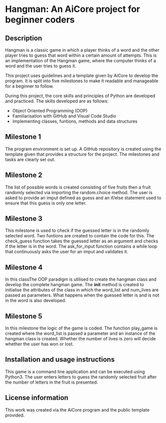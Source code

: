 # Hangman: An AiCore project for beginner coders

## Description

Hangman is a classic game in which a player thinks of a word and the other player tries to guess that word within a certain amount of attempts. This is an implementation of the Hangman game, where the computer thinks of a word and the user tries to guess it. 

This project uses guidelines and a template given by AiCore to develop the program. It is split into five  milestones to make it readable and manageable for a beginner to follow.

During this project, the core skills and principles of Python are developed and practiced. The skills developed are as follows:

- Object Oriented Programming (OOP)
- Familiarisation with GitHub and Visual Code Studio
- Implementing classes, funtions, methods and data structures

## Milestone 1

The program environment is set up. A GitHub repository is created using the template given that provides a structure for the project. The milestones and tasks are clearly set out.

## Milestone 2

The list of possible words is created consisting of five fruits then a fruit randomly selected via importing the random.choice method. The user is asked to provide an imput defined as guess and an if/else statement used to ensure that this guess is only one letter.

## Milestone 3

This milestone is used to check if the guessed letter is in the randomly selected word. Two funtions are created to contain the code for this. The check_guess function takes the guessed letter as an argument and checks if the letter is in the word. The ask_for_input function contains a while loop that continuously asks the user for an imput and validates it.

## Milestone 4

In this classThe OOP paradigm is utilised to create the hangman class and develop the complete hangman game. The __init__ method is created to initialise the attributes of the class in which the word_list and num_lives are passed as parameters. What happens when the guessed letter is and is not in the word is also developed.

## Milestone 5

In this milestone the logic of the game is coded. The function play_game is created where the word_list is passed a parameter and an instance of the hangman class is created. Whether the number of lives is zero will decide whether the user has won or lost.

## Installation and usage instructions

This game is a command line application and can be executed using Python3. The user enters letters to guess the randomly selected fruit after the number of letters in the fruit is presented.

## License information

This work was created via the AiCore program and the public template provided.

